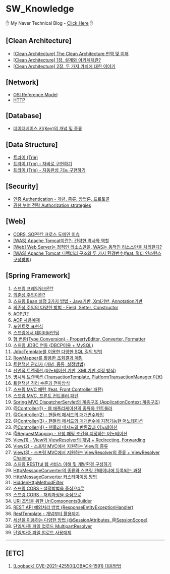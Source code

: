 # SW_Knowledge

&#9995; My Naver Technical Blog - [Click Here][bloglink] &#9995;


## [Clean Architecture]
 - [[Clean Architecture] The Clean Architecture 번역 및 이해][Clean-1]
 - [[Clean Architecture] 1장. 설계와 아키텍처란?][Clean-2]
 - [[Clean Architecture] 2장. 두 가지 가치에 대한 이야기][Clean-3]

## [Network]

- [OSI Reference Model][Network-1]
- [HTTP][Network-2]

## [Database]    

- [데이터베이스 키(Key)의 개념 및 종류][Database-1]

## [Data Structure]

- [트라이 (Trie)][DataStructure-1]
- [트라이 (Trie) - 자바로 구현하기][DataStructure-2]
- [트라이 (Trie) - 자동완성 기능 구현하기][DataStructure-3]

## [Security]

- [인증 Authentication - 개념, 종류, 방법론, 프로토콜][Security-1]
- [권한 부여 전략 Authorization strategies][Security-2]

## [Web]

- [CORS, SOP란? 크로스 도메인 이슈][Web-1]
- [[WAS] Apache Tomcat이란?- 간략한 역사와 역할][Web-2]
- [[Web] Web Server는 정적인 리소스만을, WAS는 동적인 리소스만을 처리한다?][Web-3]
- [[WAS] Apache Tomcat 디렉터리 구조와 두 가지 환경변수(feat. 멀티 인스턴스 구성방법)][Web-4]

## [Spring Framework]

1. [스프링 프레임워크란?][Spring-1]
2. [의존성 주입이란?][Spring-2]
3. [스프링 Bean 설정 3가지 방법 - Java기반, Xml기반, Annotation기반][Spring-3]
4. [의존성 주입의 다양한 방법 - Field, Setter, Constructor][Spring-4]
5. [AOP란?][Spring-5]
6. [AOP 사용예제][Spring-6]
7. [포인트컷 표현식][Spring-7]
8. [스프링에서 데이터바인딩][Spring-8]
9. [형 변환(Type Conversion) - PropertyEditor, Converter, Formatter][Spring-9]
10. [스프링 JDBC 연동 (DBCP이용 + MySQL)][Spring-10]
11. [JdbcTemplate를 이용한 다양한 SQL 질의 방법][Spring-11]
12. [RowMapper를 활용한 조회결과 매핑][Spring-12]
13. [트랜잭션 관리자 (개념, 종류, 설정방법)][Spring-13]   
14. [선언적 트랜잭션 (어노테이션 기반, XML기반 설정 방식)][Spring-14]
15. [명시적 트랜잭션 (TransactionTemplate, PlatformTransactionManager 이용)][Spring-15]
16. [트랜잭션 격리 수준과 전파방식][Spring-16]
17. [스프링 MVC 패턴 (feat. Front Controller 패턴)][Spring-17]
18. [스프링 MVC, 프론트 컨트롤러 패턴][Spring-18]
19. [Spring MVC DispatcherServlet의 계층구조 (ApplicationContext 계층구조)][Spring-19]
20. [@Controller(1) - 웹 애플리케이션의 종류와 컨트롤러][Spring-20]
21. [@Controller(2) - 핸들러 메서드의 매개변수타입][Spring-21]
22. [@Controller(3) - 핸들러 메서드의 매개변수에 지정가능한 어노테이션][Spring-22]
23. [@Controller(4) - 핸들러 메서드의 반환값과 어노테이션][Spring-23]
24. [@RequestMapping - 요청 매핑 조건을 지정하는 어노테이션][Spring-24]
25. [View(1) - View와 ViewResolver의 개념 + Redirecting, Forwarding][Spring-25]
26. [View(2) - 스프링 MVC에서 지원하는 View의 종류][Spring-26]
27. [View(3) - 스프링 MVC에서 지원하는 ViewResolver의 종류 + ViewResolver Chaining][Spring-27]
28. [스프링 RESTful 웹 서비스 이해 및 개발환경 구성하기][Spring-28]
29. [HttpMessageConverter의 종류와 스프링 컨테이너에 등록되는 과정][Spring-29]
30. [HttpMessageConverter 커스터마이징 방법][Spring-30]
31. [HiddenHttpMethodFilter][Spring-31]
32. [스프링 CORS - 설정방법을 중심으4로][Spring-32]
33. [스프링 CORS - 처리과정을 중심으로][Spring-33]
34. [URI 조립을 위한 UriComponentsBuilder][Spring-34]
35. [REST API 예외처리 방법 (ResponseEntityExceptionHandler)][Spring-35]
36. [RestTemplate - 개념부터 활용까지][Spring-36]
37. [세션을 이용하는 다양한 방법 (@SessionAttributes, @SessionScope)][Spring-37]
38. [단일/다중 파일 업로드 MultipartResolver][Spring-38]
39. [단일/다중 파일 업로드 사용예제][Spring-39]

<hr>

## [ETC]

1. [[Logback] CVE-2021-42550(LOBACK-1591) 대응방법][ETC-1]

[bloglink]: https://blog.naver.com/aservmz "Go My Blog"

[Clean-1]: https://blog.naver.com/aservmz/222553503541 "The Clean Architecture 번역 및 이해"
[Clean-2]: https://blog.naver.com/aservmz/222554223402 "1장. 설계와 아키텍처란?"
[Clean-3]: https://blog.naver.com/aservmz/222554298254 "2장. 두 가지 가치에 대한 이야기"

[Network-1]: https://blog.naver.com/aservmz/222273195172 "OSI Reference Model"
[Network-2]: https://blog.naver.com/aservmz/222301982303 "HTTP란"

[Database-1]: https://blog.naver.com/aservmz/221943292606 "데이터베이스 키(Key)의 개념 및 종류"

[DataStructure-1]: https://blog.naver.com/aservmz/222277491970 "트라이 Trie"
[DataStructure-2]: https://blog.naver.com/aservmz/222678097858 "트라이 (Trie) - 자바로 구현하기"
[DataStructure-3]: https://blog.naver.com/aservmz/222679300807 "트라이 (Trie) - 자동완성 기능 구현하기"

[Security-1]: https://blog.naver.com/aservmz/222804573246 "인증 Authentication - 개념, 종류, 방법론, 프로토콜"
[Security-2]: https://blog.naver.com/aservmz/222805634909 "권한 부여 전략 Authorization strategies"

[Web-1]: https://blog.naver.com/aservmz/222312490758 "CORS, SOP란? 크로스 도메인 이슈"
[Web-2]: https://blog.naver.com/aservmz/222599368051 "[WAS] Apache Tomcat이란?- 간략한 역사와 역할"
[Web-3]: https://blog.naver.com/aservmz/222599383477 "[WEB] Web Server는 정적인 리소스만을, WAS는 동적인 리소스만을 처리한다?"
[Web-4]: https://blog.naver.com/aservmz/222604592242 "[WAS] WApache Tomcat 디렉터리 구조와 두 가지 환경변수(feat. 멀티 인스턴스 구성방법)"

[Spring-1]: https://blog.naver.com/aservmz/222123598813 "스프링프레임워크란?"
[Spring-2]: https://blog.naver.com/aservmz/222124195653 "의존성 주입이란?"
[Spring-3]: https://blog.naver.com/aservmz/222124811080 "스프링 Bean 설정 3가지 방법"
[Spring-4]: https://blog.naver.com/aservmz/222125631838 "의존성 주입의 다양한 방법"
[Spring-5]: https://blog.naver.com/aservmz/222130168833 "AOP란?"
[Spring-6]: https://blog.naver.com/aservmz/222130296776 "AOP 사용예제"
[Spring-7]: https://blog.naver.com/aservmz/222130674972 "포인트컷 표현식"
[Spring-8]: https://blog.naver.com/aservmz/222132312284 "스프링에서 데이터 바인딩"
[Spring-9]: https://blog.naver.com/aservmz/222132754665 "형 변환(Type Conversion) - PropertyEditor, Converter, Formatter"
[Spring-10]: https://blog.naver.com/aservmz/222137705967 "스프링 JDBC 연동 (DBCP이용 + MySQL)"
[Spring-11]: https://blog.naver.com/aservmz/222139111928 "JdbcTemplate를 이용한 다양한 SQL 질의 방법"
[Spring-12]: https://blog.naver.com/aservmz/222139789930 "RowMapper를 활용한 조회결과 매핑"
[Spring-13]: https://blog.naver.com/aservmz/222142588232 "트랜잭션 관리자 (개념, 종류, 설정방법)"
[Spring-14]: https://blog.naver.com/aservmz/222142663551 "선언적 트랜잭션 (어노테이션 기반, XML기반 설정 방식)"
[Spring-15]: https://blog.naver.com/aservmz/222147176874 "명시적 트랜잭션 (TransactionTemplate, PlatformTransactionManager 이용)"
[Spring-16]: https://blog.naver.com/aservmz/222148145904 "트랜잭션 격리 수준과 전파방식"
[Spring-17]: https://blog.naver.com/aservmz/222149929797 "스프링 MVC 패턴 (feat. Front Controller 패턴)"
[Spring-18]: https://blog.naver.com/aservmz/222156447100 "스프링 MVC, 프론트 컨트롤러 패턴"
[Spring-19]: https://blog.naver.com/aservmz/222157110455 "Spring MVC DispatcherServlet의 계층구조 (ApplicationContext 계층구조)"
[Spring-20]: https://blog.naver.com/aservmz/222188078213 "@Controller(1) - 웹 애플리케이션의 종류와 컨트롤러"
[Spring-21]: https://blog.naver.com/aservmz/222188759193 "@Controller(2) - 핸들러 메서드의 매개변수타입"
[Spring-22]: https://blog.naver.com/aservmz/222189474892 "@Controller(3) - 핸들러 메서드의 매개변수에 지정가능한 어노테이션"
[Spring-23]: https://blog.naver.com/aservmz/222189887287 "@Controller(4) - 핸들러 메서드의 반환값과 어노테이션"
[Spring-24]: https://blog.naver.com/aservmz/222191128403 "@RequestMapping - 요청 매핑 조건을 지정하는 어노테이션"
[Spring-25]: https://blog.naver.com/aservmz/222194342273 "View(1) - View와 ViewResolver의 개념 + Redirecting, Forwarding"
[Spring-26]: https://blog.naver.com/aservmz/222195474922 "View(2) - 스프링 MVC에서 지원하는 View의 종류"
[Spring-27]: https://blog.naver.com/aservmz/222197919526 "View(3) - 스프링 MVC에서 지원하는 ViewResolver의 종류 + ViewResolver Chaining"
[Spring-28]: https://blog.naver.com/aservmz/222282710254 "스프링 RESTful 웹 서비스 이해 및 개발환경 구성하기"
[Spring-29]: https://blog.naver.com/aservmz/222283277914 "HttpMessageConverter의 종류와 스프링 컨테이너에 등록되는 과정"
[Spring-30]: https://blog.naver.com/aservmz/222284376294 "HttpMessageConverter 커스터마이징 방법"
[Spring-31]: https://blog.naver.com/aservmz/222284858959 "HiddenHttpMethodFilter"
[Spring-32]: https://blog.naver.com/aservmz/222313756775 "스프링 CORS - 설정방법을 중심으로"
[Spring-33]: https://blog.naver.com/aservmz/222313864092 "스프링 CORS - 처리과정을 중심으로"
[Spring-34]: https://blog.naver.com/aservmz/222322019981 "URI 조립을 위한 UriComponentsBuilder"
[Spring-35]: https://blog.naver.com/aservmz/222322773008 "REST API 예외처리 방법 (ResponseEntityExceptionHandler)"
[Spring-36]: https://blog.naver.com/aservmz/222325616285 "RestTemplate - 개념부터 활용까지"
[Spring-37]: https://blog.naver.com/aservmz/222332995975 "세션을 이용하는 다양한 방법 (@SessionAttributes, @SessionScope q )"
[Spring-38]: https://blog.naver.com/aservmz/222338298677 "단일/다중 파일 업로드 MultipartResolver"
[Spring-39]: https://blog.naver.com/aservmz/222338300680 "단일/다중 파일 업로드 사용 예제"


[ETC-1]: https://blog.naver.com/aservmz/222603408381 "[Logback] CVE-2021-42550(LOBACK-1591) 대응방법"

